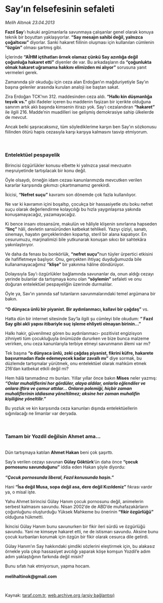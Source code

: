 # Say’ın felsefesinin sefaleti

*Melih Altınok 23.04.2013*

<div class="yazi"><p><b>Fazıl Say</b>’ı hukuki argümanlarla savunmaya çalışanlar genel olarak konuya teknik bir boyuttan yaklaşıyorlar. <b>“Say mesajın sahibi değil, yalnızca çoğaltıcısı”</b> diyorlar. Sanki hakaret fiilinin oluşması için kullanılan cümlenin <b>“özgün”</b> olması şartmış gibi.</p>
<p>İçlerinde <b>“AİHM içtihatları örnek olamaz çünkü Say azınlığa değil çoğunluğa hakaret etti”</b> diyenler de var. Bu arkadaşların da <b>“çoğunlukta olmak hakaret uğramama hakkını elimizden mi alıyor”</b> sorusuna yanıt vermeleri gerek.</p>
<p>Zamanında şiir okuduğu için ceza alan Erdoğan’ın mağduriyetiyle Say’ın başına gelenler arasında kurulan analoji ise baştan sakat. </p>
<p>Zira Erdoğan TCK’nın 312. maddesinden ceza aldı. <b>“Halkı kin düşmanlığa teşvik vs.”</b> gibi ifadeler içeren bu maddenin faşizan bir içerikte olduğuna sanırım artık aklı başında kimsenin itirazı yok. Say’ı cezalandıran <b>“hakaret” </b>ile ilgili 216. Madde’nin muadilleri ise gelişmiş demokrasiye sahip ülkelerde de mevcut.</p>
<p>Ancak belki şaşıracaksınız, tüm söylediklerime karşın ben Say’ın sözkonusu fiilinden ötürü hapis cezasıyla karşı karşıya kalmasını tasvip etmiyorum.<br/><br/><br/></p>
<h3>Entelektüel pespayelik</h3>
<p>Birincisi özgürlükler konusu elbette ki yalnızca yasal mevzuatın meşruiyetinde tartışılacak bir konu değil.</p>
<p>Öyle olsaydı, örneğin idam cezası kanunlarımızda mevcutken verilen kararlar karşısında gıkımızı çıkartmamamız gerekirdi. </p>
<p>İkicisi, <b>“Nefret suçu”</b> kavramı son dönemde çok fazla kullanılıyor. </p>
<p>Ne var ki kavramın içini boşaltıp, çocukça bir hassasiyetle otu boku nefret suçu olarak değerlendirme kolaycılığı bu hızla yaygınlaşırsa yakında konuşamayacağız, yazamayacağız.</p>
<p>Ki bence insanı otosansüre, makulün ve hâliyle klişenin sınırlarına hapseden <b>“linç”</b> hâli, devletin sansüründen katbekat tehlikeli. Yazıyı çiziyi, sanatı, sinemayı, hayatın gerçeklerinden kopartıp, steril bir alana kapatıyor. En cesurumuzu, marjinalimizi bile yutkunarak konuşan sıkıcı bir sahtekâra yakınlaştırıyor.</p>
<p>Ve daha da fenası bu bonkörlük, <b>“nefret suçu”</b>nun tüyler ürpertici etkisini de hafifletmeye başlıyor. Onu, gerçekten ihtiyaç duyduğumuzda bile kullanamayacağımız <b>“klişe”</b> bir yakınma hâline döndürüyor.</p>
<p>Dolayısıyla Say’ı özgürlükler bağlamında savunanlar da, onun aldığı cezayı yerinde bulanlar da tartışmaya konu olan <b>“söylemin”</b> sefaleti ve onu doğuran entelektüel pespayeliğin üzerinde durmalılar.</p>
<p>Öyle ya, Sav’ın yanında saf tutanların savunmalarındaki temel argümana bir bakın.<br/><br/><b>“O dünyaca ünlü bir piyanist. Bir aydınlanmacı, kallavi bir çağdaş”</b> vs.</p>
<p>Hatta dün bir internet sitesinde Say’la ilgili şu cümleyi bile okudum: <b>“ Fazıl Say gibi akli yapısı itibariyle suç işleme ehliyeti olmayan birinin...” </b></p>
<p>Halkı hakir, güvenilmez gören bu aydınlanmacı- pozitivist engizisyon zihniyeti tüm çocukluğuyla önümüzde dururken ve bize bunca malzeme verirken, onu ceza kanunlarıyla terbiye etmeyi savunmanın âlemi var mı?</p>
<p>Tek başına <b>“o dünyaca ünlü, zeki çağdaş piyanist, fikrini küfre, hakarete başvurmadan ifade edemeyecek kadar zavallı mı”</b> diye sormak, bu düzlemde tartışmalar yürütmek, onu entelektüel olarak mahkûm etmek 216’dan katbekat etkili değil mi?</p>
<p>Hem hâlâ tanımadınız mı bunları. Yıllar yıllar önce bakın <b>Mises</b> neler yazmış: <b><i>“Onlar muhaliflerini hor gördüler, alaya aldılar, onlarla eğlendiler ve onlara iftira ve çamur attılar... Onların polemiği, hiçbir zaman muhaliflerinin iddiasına yöneltilmez; aksine her zaman muhalifin kişiliğine yöneltilir.”</i></b></p>
<p>Bu yozluk ve kin karşısında ceza kanunları dışında entelektüellerin sığınılacağı ne limanlar var deryada.<br/><br/><br/></p>
<h3>Tamam bir Yozdil değilsin Ahmet ama...</h3>
<p><br/>Dün tartışmaya katılan <b>Ahmet Hakan</b> beni çok şaşırttı. </p>
<p>Say’a verilen cezayı savunan <b>Gülay Göktürk</b>’ün daha önce <b>“çocuk pornosunu savunduğunu”</b> iddia eden Hakan şöyle diyordu:<br/><br/><b><i>“Çocuk pornosunda liberal, Fazıl konusunda haşin.”</i></b></p>
<p>Hani <b>“İsa değil Musa, sopa değil asa, dere değil Kızıldeniz”</b> fıkrası vardır ya, o misal işte.</p>
<p>Yahu Ahmet birincisi Gülay Hanım çocuk pornosunu değil, animelerin serbest kalmasını savundu. Nisan 2002’de de ABD’de muhafazakârların çoğunluğunu oluşturduğu Yüksek Mahkeme bu önerinin <b>“fikir özgürlüğü”</b> olduğuna hükmetti.</p>
<p>İkincisi Gülay Hanım bunu savunurken bir fikir ileri sürdü ve özgürlüğü savundu. Yani ne kimseye hakaret etti, ne de istismarı savundu. Aksine bunu çocuk kurbanları korumak için özgün bir fikir olarak cesurca dile getirdi.</p>
<p>Gülay Hanım’ın Say hakkındaki şimdiki sözlerini eleştirmek için, bu alakasız örnekle yola çıkıp hassasiyet avcılığı yaparak köşe komşun Yozdil’e adım adım yaklaştığının farkında değil misin?</p>
<p>Bunu sıfatı hak etmiyorsun, yapma hocam.<br/><br/><b>melihaltinok@gmail.com</b></p>
<p> </p>
</div>

Kaynak: [taraf.com.tr](http://www.taraf.com.tr/melih-altinok/makale-say-in-felsefesinin-sefaleti.htm), [web.archive.org (arşiv bağlantısı)](http://web.archive.org/web/20131226072315/http://www.taraf.com.tr/melih-altinok/makale-say-in-felsefesinin-sefaleti.htm)

